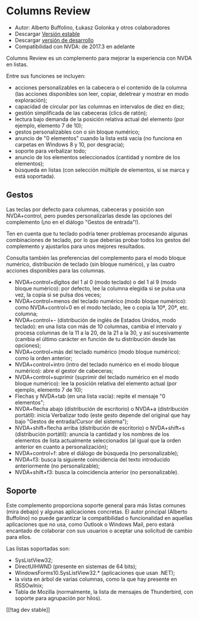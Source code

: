 # Columns Review #

* Autor: Alberto Buffolino, Łukasz Golonka y otros colaboradores
* Descargar  [Versión estable][stable]
* Descargar [versión de desarrollo][dev]
* Compatibilidad con NVDA: de 2017.3 en adelante

Columns Review es un complemento para mejorar la experiencia con NVDA en
listas.

Entre sus funciones se incluyen:

* acciones personalizables en la cabecera o el contenido de la columna (las
  acciones disponibles son leer, copiar, deletrear y mostrar en modo
  exploración);
* capacidad de circular por las columnas en intervalos de diez en diez;
* gestión simplificada de las cabeceras (clics de ratón);
* lectura bajo demanda de la posición relativa actual del elemento (por
  ejemplo, elemento 7 de 10);
* gestos personalizables con o sin bloque numérico;
* anuncio de "0 elementos" cuando la lista está vacía (no funciona en
  carpetas en Windows 8 y 10, por desgracia);
* soporte para verbalizar todo;
* anuncio de los elementos seleccionados (cantidad y nombre de los
  elementos);
* búsqueda en listas (con selección múltiple de elementos, si se marca y
  está soportada).

## Gestos

Las teclas por defecto para columnas, cabeceras y posición son NVDA+control,
pero puedes personalizarlas desde las opciones del complemento (¡no en el
diálogo "Gestos de entrada"!).

Ten en cuenta que tu teclado podría tener problemas procesando algunas
combinaciones de teclado, por lo que deberías probar todos los gestos del
complemento y ajustarlos para unos mejores resultados.

Consulta también las preferencias del complemento para el modo bloque
numérico, distribución de teclado (sin bloque numérico), y las cuatro
acciones disponibles para las columnas.

* NVDA+control+dígitos del 1 al 0 (modo teclado) o del 1 al 9 (modo bloque
  numérico): por defecto, lee la columna elegida si se pulsa una vez, la
  copia si se pulsa dos veces;
* NVDA+control+menos del teclado numérico (modo bloque numérico): como
  NVDA+control+0 en el modo teclado, lee o copia la 10ª, 20ª, etc. columna;
* NVDA+control+- (distribución de inglés de Estados Unidos, modo teclado):
  en una lista con más de 10 columnas, cambia el intervalo y procesa
  columnas de la 11 a la 20, de la 21 a la 30, y así sucesivamente (cambia
  el último carácter en función de tu distribución desde las opciones);
* NVDA+control+más del teclado numérico (modo bloque numérico): como la
  orden anterior;
* NVDA+control+intro (intro del teclado numérico en el modo bloque
  numérico): abre el gestor de cabeceras;
* NVDA+control+suprimir (suprimir del teclado numérico en el modo bloque
  numérico): lee la posición relativa del elemento actual (por ejemplo,
  elemento 7 de 10);
* Flechas y NVDA+tab (en una lista vacía): repite el mensaje "0 elementos";
* NVDA+flecha abajo (distribución de escritorio) o NVDA+a (distribución
  portátil): inicia Verbalizar todo (este gesto depende del original que hay
  bajo "Gestos de entrada/Cursor del sistema");
* NVDA+shift+flecha arriba (distribución de escritorio) o NVDA+shift+s
  (distribución portátil): anuncia la cantidad y los nombres de los
  elementos de lista actualmente seleccionados (al igual que la orden
  anterior en cuanto a personalización);
* NVDA+control+f: abre el diálogo de búsqueda (no personalizable);
* NVDA+f3: busca la siguiente coincidencia del texto introducido
  anteriormente (no personalizable);
* NVDA+shift+f3: busca la coincidencia anterior (no personalizable).

## Soporte

Este complemento proporciona soporte general para más listas comunes (mira
debajo) y algunas aplicaciones concretas. El autor principal (Alberto
Buffolino) no puede garantizar la compatibilidad o funcionalidad en aquellas
aplicaciones que no usa, como Outlook o Windows Mail, pero estará encantado
de colaborar con sus usuarios o aceptar una solicitud de cambio para ellos.

Las listas soportadas son:

* SysListView32;
* DirectUIHWND (presente en sistemas de 64 bits);
* WindowsForms10.SysListView32.* (aplicaciones que usan .NET);
* la vista en árbol de varias columnas, como la que hay presente en
  RSSOwlnix;
* Tabla de Mozilla (normalmente, la lista de mensajes de Thunderbird, con
  soporte para agrupación por hilos).


[[!tag dev stable]]


[stable]: https://www.nvaccess.org/addonStore/legacy?file=columnsReview

[dev]: https://www.nvaccess.org/addonStore/legacy?file=columnsReview-dev
